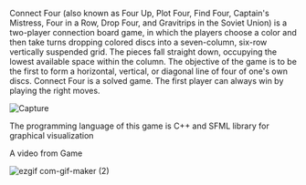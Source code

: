 Connect Four (also known as Four Up, Plot Four, Find Four, Captain's Mistress, Four in a Row, Drop Four, and Gravitrips in the Soviet Union) is a two-player connection board game, in which the players choose a color and then take turns dropping colored discs into a seven-column, six-row vertically suspended grid. The pieces fall straight down, occupying the lowest available space within the column. The objective of the game is to be the first to form a horizontal, vertical, or diagonal line of four of one's own discs. Connect Four is a solved game. The first player can always win by playing the right moves.

![Capture](https://user-images.githubusercontent.com/54143711/127163657-0436452f-dcd1-4ff4-9ed3-0330c1615a74.PNG)

The programming language of this game is C++ and SFML library for graphical visualization

A video from Game

![ezgif com-gif-maker (2)](https://user-images.githubusercontent.com/54143711/127163473-33a28f15-81d0-428d-be16-19bfe702b624.gif)
